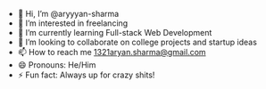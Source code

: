 - 👋 Hi, I’m @aryyyan-sharma
- 👀 I’m interested in freelancing
- 🌱 I’m currently learning Full-stack Web Development
- 💞️ I’m looking to collaborate on college projects and startup ideas
- 📫 How to reach me 1321aryan.sharma@gmail.com
- 😄 Pronouns: He/Him
- ⚡ Fun fact: Always up for crazy shits!

<!---
aryyyan-sharma/aryyyan-sharma is a ✨ special ✨ repository because its `README.md` (this file) appears on your GitHub profile.
You can click the Preview link to take a look at your changes.
--->
